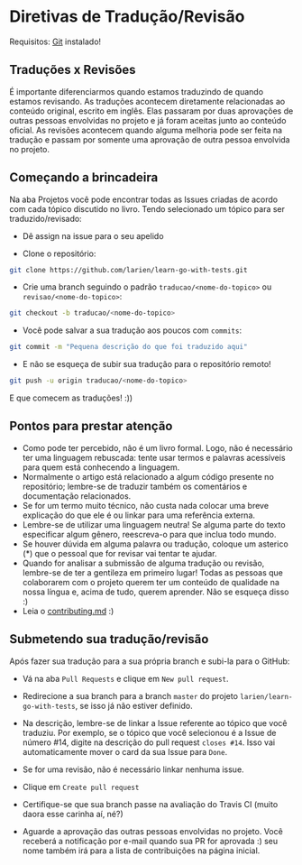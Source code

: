 # Diretivas de Tradução/Revisão

Requisitos: [Git](https://git-scm.com/downloads) instalado!

## Traduções x Revisões

É importante diferenciarmos quando estamos traduzindo de quando estamos revisando.
As traduções acontecem diretamente relacionadas ao conteúdo original, escrito em inglês. Elas passaram por duas aprovações de outras pessoas envolvidas no projeto e já foram aceitas junto ao conteúdo oficial.
As revisões acontecem quando alguma melhoria pode ser feita na tradução e passam por somente uma aprovação de outra pessoa envolvida no projeto.

## Começando a brincadeira

Na aba Projetos você pode encontrar todas as Issues criadas de acordo com cada tópico discutido no livro.
Tendo selecionado um tópico para ser traduzido/revisado:

-   Dê assign na issue para o seu apelido

-   Clone o repositório:

```bash
git clone https://github.com/larien/learn-go-with-tests.git
```

-   Crie uma branch seguindo o padrão `traducao/<nome-do-topico>` ou `revisao/<nome-do-topico>`:

```bash
git checkout -b traducao/<nome-do-topico>
```

-   Você pode salvar a sua tradução aos poucos com `commits`:

```bash
git commit -m "Pequena descrição do que foi traduzido aqui"
```

-   E não se esqueça de subir sua tradução para o repositório remoto!

```bash
git push -u origin traducao/<nome-do-topico>
```

E que comecem as traduções! :))

## Pontos para prestar atenção

-   Como pode ter percebido, não é um livro formal. Logo, não é necessário ter uma linguagem rebuscada: tente usar termos e palavras acessíveis para quem está conhecendo a linguagem.
-   Normalmente o artigo está relacionado a algum código presente no repositório; lembre-se de traduzir também os comentários e documentação relacionados.
-   Se for um termo muito técnico, não custa nada colocar uma breve explicação do que ele é ou linkar para uma referência externa.
-   Lembre-se de utilizar uma linguagem neutra! Se alguma parte do texto especificar algum gênero, reescreva-o para que inclua todo mundo.
-   Se houver dúvida em alguma palavra ou tradução, coloque um asterico (\*) que o pessoal que for revisar vai tentar te ajudar.
-   Quando for analisar a submissão de alguma tradução ou revisão, lembre-se de ter a gentileza em primeiro lugar! Todas as pessoas que colaborarem com o projeto querem ter um conteúdo de qualidade na nossa língua e, acima de tudo, querem aprender. Não se esqueça disso :)
-   Leia o [contributing.md](contributing.md) :)

## Submetendo sua tradução/revisão

Após fazer sua tradução para a sua própria branch e subi-la para o GitHub:

-   Vá na aba `Pull Requests` e clique em `New pull request`.

-   Redirecione a sua branch para a branch `master` do projeto `larien/learn-go-with-tests`, se isso já não estiver definido.

-   Na descrição, lembre-se de linkar a Issue referente ao tópico que você traduziu. Por exemplo, se o tópico que você selecionou é a Issue de número #14, digite na descrição do pull request `closes #14`. Isso vai automaticamente mover o card da sua Issue para `Done`.

-   Se for uma revisão, não é necessário linkar nenhuma issue.

-   Clique em `Create pull request`

-   Certifique-se que sua branch passe na avaliação do Travis CI (muito daora esse carinha aí, né?)

-   Aguarde a aprovação das outras pessoas envolvidas no projeto. Você receberá a notificação por e-mail quando sua PR for aprovada :) seu nome também irá para a lista de contribuições na página inicial.
